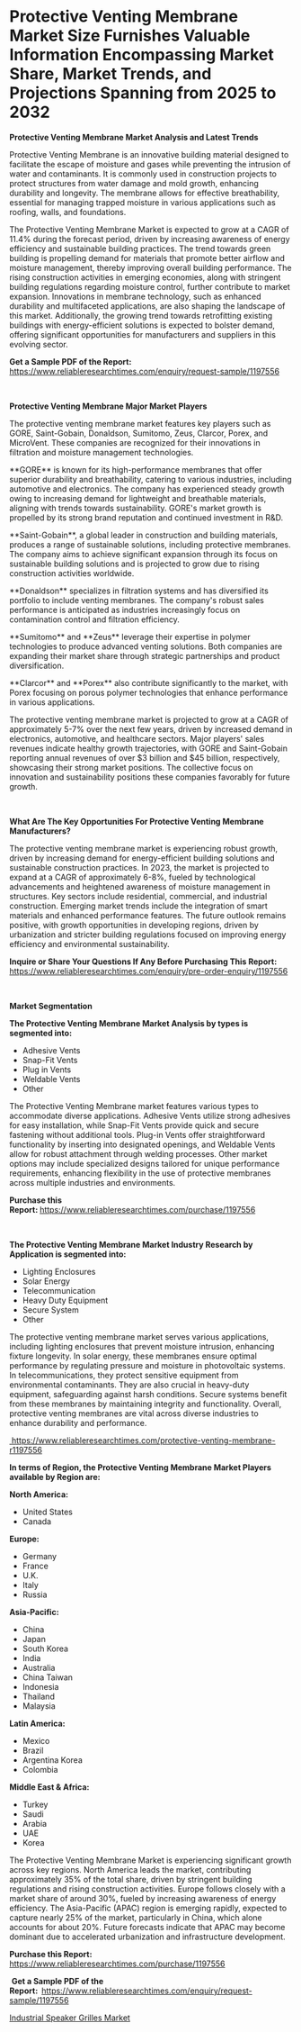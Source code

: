 <p><h1>Protective Venting Membrane Market Size Furnishes Valuable Information Encompassing Market Share, Market Trends, and Projections Spanning from 2025 to 2032</h1></p><p><strong>Protective Venting Membrane Market Analysis and Latest Trends</strong></p>
<p><p>Protective Venting Membrane is an innovative building material designed to facilitate the escape of moisture and gases while preventing the intrusion of water and contaminants. It is commonly used in construction projects to protect structures from water damage and mold growth, enhancing durability and longevity. The membrane allows for effective breathability, essential for managing trapped moisture in various applications such as roofing, walls, and foundations.</p><p>The Protective Venting Membrane Market is expected to grow at a CAGR of 11.4% during the forecast period, driven by increasing awareness of energy efficiency and sustainable building practices. The trend towards green building is propelling demand for materials that promote better airflow and moisture management, thereby improving overall building performance. The rising construction activities in emerging economies, along with stringent building regulations regarding moisture control, further contribute to market expansion. Innovations in membrane technology, such as enhanced durability and multifaceted applications, are also shaping the landscape of this market. Additionally, the growing trend towards retrofitting existing buildings with energy-efficient solutions is expected to bolster demand, offering significant opportunities for manufacturers and suppliers in this evolving sector.</p></p>
<p><strong>Get a Sample PDF of the Report:&nbsp;</strong> <a href="https://www.reliableresearchtimes.com/enquiry/request-sample/1197556?utm_campaign=3315&utm_medium=2&utm_source=Github&utm_content=ia&utm_term=12042025&utm_id=protective-venting-membrane">https://www.reliableresearchtimes.com/enquiry/request-sample/1197556</a></p>
<p>&nbsp;</p>
<p><strong>Protective Venting Membrane Major Market Players</strong></p>
<p><p>The protective venting membrane market features key players such as GORE, Saint-Gobain, Donaldson, Sumitomo, Zeus, Clarcor, Porex, and MicroVent. These companies are recognized for their innovations in filtration and moisture management technologies.</p><p>**GORE** is known for its high-performance membranes that offer superior durability and breathability, catering to various industries, including automotive and electronics. The company has experienced steady growth owing to increasing demand for lightweight and breathable materials, aligning with trends towards sustainability. GORE's market growth is propelled by its strong brand reputation and continued investment in R&D.</p><p>**Saint-Gobain**, a global leader in construction and building materials, produces a range of sustainable solutions, including protective membranes. The company aims to achieve significant expansion through its focus on sustainable building solutions and is projected to grow due to rising construction activities worldwide.</p><p>**Donaldson** specializes in filtration systems and has diversified its portfolio to include venting membranes. The company's robust sales performance is anticipated as industries increasingly focus on contamination control and filtration efficiency.</p><p>**Sumitomo** and **Zeus** leverage their expertise in polymer technologies to produce advanced venting solutions. Both companies are expanding their market share through strategic partnerships and product diversification.</p><p>**Clarcor** and **Porex** also contribute significantly to the market, with Porex focusing on porous polymer technologies that enhance performance in various applications.</p><p>The protective venting membrane market is projected to grow at a CAGR of approximately 5-7% over the next few years, driven by increased demand in electronics, automotive, and healthcare sectors. Major players' sales revenues indicate healthy growth trajectories, with GORE and Saint-Gobain reporting annual revenues of over $3 billion and $45 billion, respectively, showcasing their strong market positions. The collective focus on innovation and sustainability positions these companies favorably for future growth.</p></p>
<p>&nbsp;</p>
<p><strong>What Are The Key Opportunities For Protective Venting Membrane Manufacturers?</strong></p>
<p><p>The protective venting membrane market is experiencing robust growth, driven by increasing demand for energy-efficient building solutions and sustainable construction practices. In 2023, the market is projected to expand at a CAGR of approximately 6-8%, fueled by technological advancements and heightened awareness of moisture management in structures. Key sectors include residential, commercial, and industrial construction. Emerging market trends include the integration of smart materials and enhanced performance features. The future outlook remains positive, with growth opportunities in developing regions, driven by urbanization and stricter building regulations focused on improving energy efficiency and environmental sustainability.</p></p>
<p><strong>Inquire or Share Your Questions If Any Before Purchasing This Report:</strong> <a href="https://www.reliableresearchtimes.com/enquiry/pre-order-enquiry/1197556?utm_campaign=3315&utm_medium=2&utm_source=Github&utm_content=ia&utm_term=12042025&utm_id=protective-venting-membrane">https://www.reliableresearchtimes.com/enquiry/pre-order-enquiry/1197556</a></p>
<p>&nbsp;</p>
<p><strong>Market Segmentation</strong></p>
<p><strong>The Protective Venting Membrane Market Analysis by types is segmented into:</strong></p>
<p><ul><li>Adhesive Vents</li><li>Snap-Fit Vents</li><li>Plug in Vents</li><li>Weldable Vents</li><li>Other</li></ul></p>
<p><p>The Protective Venting Membrane market features various types to accommodate diverse applications. Adhesive Vents utilize strong adhesives for easy installation, while Snap-Fit Vents provide quick and secure fastening without additional tools. Plug-in Vents offer straightforward functionality by inserting into designated openings, and Weldable Vents allow for robust attachment through welding processes. Other market options may include specialized designs tailored for unique performance requirements, enhancing flexibility in the use of protective membranes across multiple industries and environments.</p></p>
<p><strong>Purchase this Report:&nbsp;</strong><a href="https://www.reliableresearchtimes.com/purchase/1197556?utm_campaign=3315&utm_medium=2&utm_source=Github&utm_content=ia&utm_term=12042025&utm_id=protective-venting-membrane">https://www.reliableresearchtimes.com/purchase/1197556</a></p>
<p>&nbsp;</p>
<p><strong>The Protective Venting Membrane Market Industry Research by Application is segmented into:</strong></p>
<p><ul><li>Lighting Enclosures</li><li>Solar Energy</li><li>Telecommunication</li><li>Heavy Duty Equipment</li><li>Secure System</li><li>Other</li></ul></p>
<p><p>The protective venting membrane market serves various applications, including lighting enclosures that prevent moisture intrusion, enhancing fixture longevity. In solar energy, these membranes ensure optimal performance by regulating pressure and moisture in photovoltaic systems. In telecommunications, they protect sensitive equipment from environmental contaminants. They are also crucial in heavy-duty equipment, safeguarding against harsh conditions. Secure systems benefit from these membranes by maintaining integrity and functionality. Overall, protective venting membranes are vital across diverse industries to enhance durability and performance.</p></p>
<p><a href="https://www.reliableresearchtimes.com/protective-venting-membrane-r1197556?utm_campaign=3315&utm_medium=2&utm_source=Github&utm_content=ia&utm_term=12042025&utm_id=protective-venting-membrane">&nbsp;https://www.reliableresearchtimes.com/protective-venting-membrane-r1197556</a></p>
<p><strong>In terms of Region, the Protective Venting Membrane Market Players available by Region are:</strong></p>
<p>
    <p> <strong> North America: </strong>
        <ul>
            <li>United States</li>
            <li>Canada</li>
        </ul>
        </p> 
    <p> <strong> Europe: </strong>
        <ul>
            <li>Germany</li>
            <li>France</li>
            <li>U.K.</li>
            <li>Italy</li>
            <li>Russia</li>
        </ul>
        </p> 
    <p> <strong> Asia-Pacific: </strong>
        <ul>
            <li>China</li>
            <li>Japan</li>
            <li>South Korea</li>
            <li>India</li>
            <li>Australia</li>
            <li>China Taiwan</li>
            <li>Indonesia</li>
            <li>Thailand</li>
            <li>Malaysia</li>
        </ul>
        </p> 
    <p> <strong> Latin America: </strong>
        <ul>
            <li>Mexico</li>
            <li>Brazil</li>
            <li>Argentina Korea</li>
            <li>Colombia</li>
        </ul>
        </p> 
    <p> <strong> Middle East & Africa: </strong>
        <ul>
            <li>Turkey</li>
            <li>Saudi</li>
            <li>Arabia</li>
            <li>UAE</li>
            <li>Korea</li>
        </ul>
    </p>
    </p>
<p><p>The Protective Venting Membrane Market is experiencing significant growth across key regions. North America leads the market, contributing approximately 35% of the total share, driven by stringent building regulations and rising construction activities. Europe follows closely with a market share of around 30%, fueled by increasing awareness of energy efficiency. The Asia-Pacific (APAC) region is emerging rapidly, expected to capture nearly 25% of the market, particularly in China, which alone accounts for about 20%. Future forecasts indicate that APAC may become dominant due to accelerated urbanization and infrastructure development.</p></p>
<p><strong>Purchase this Report: </strong><a href="https://www.reliableresearchtimes.com/purchase/1197556?utm_campaign=3315&utm_medium=2&utm_source=Github&utm_content=ia&utm_term=12042025&utm_id=protective-venting-membrane">https://www.reliableresearchtimes.com/purchase/1197556</a></p>
<p>&nbsp;<strong>Get a Sample PDF of the Report:&nbsp;&nbsp;</strong><a href="https://www.reliableresearchtimes.com/enquiry/request-sample/1197556?utm_campaign=3315&utm_medium=2&utm_source=Github&utm_content=ia&utm_term=12042025&utm_id=protective-venting-membrane">https://www.reliableresearchtimes.com/enquiry/request-sample/1197556</a></p>
<p><strong></strong></p>
<p><p><a href="https://github.com/yepezkommakp/Market-Research-Report-List-1/blob/main/industrial-speaker-grilles-market.md?utm_campaign=3315&utm_medium=2&utm_source=Github&utm_content=ia&utm_term=12042025&utm_id=protective-venting-membrane">Industrial Speaker Grilles Market</a></p></p>